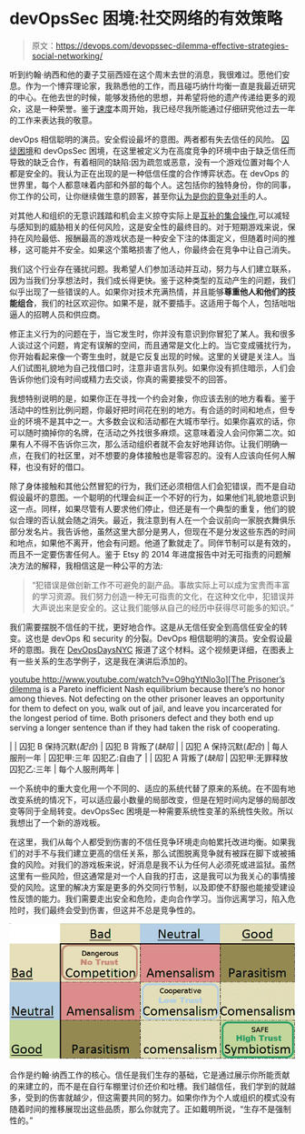 # devOpsSec 困境:社交网络的有效策略

> 原文：<https://devops.com/devopssec-dilemma-effective-strategies-social-networking/>

听到约翰·纳西和他的妻子艾丽西娅在这个周末去世的消息，我很难过。愿他们安息。作为一个博弈理论家，我熟悉他的工作，而且碰巧纳什均衡一直是我最近研究的中心。在他去世的时候，能够发扬他的思想，并希望将他的遗产传递给更多的观众，这是一种荣誉。鉴于[速度](http://velocityconf.com/devops-web-performance-2015)本周开始，我已经尽我所能通过仔细研究他过去一年的工作来表达我的敬意。

devOps 相信聪明的演员。安全假设最坏的意图。两者都有失去信任的风险。 [囚徒困境](https://en.wikipedia.org/wiki/Prisoner%27s_dilemma)和 devOpsSec 困境，在这里被定义为在高度竞争的环境中由于缺乏信任而导致的缺乏合作，有着相同的缺陷:因为疏忽或恶意，没有一个游戏位置对每个人都是安全的。我认为正在出现的是一种低信任度的合作博弈状态。在 devOps 的世界里，每个人都意味着内部和外部的每个人。这包括你的独特身份，你的同事，你工作的公司，让你继续做生意的顾客，甚至你[认为是你的竞争对手](https://www.inc.com/will-yakowicz/how-to-win-by-not-competing.html?cid=sf01001)的人。

对其他人和组织的无意识践踏和机会主义掠夺实际上是[互补的集合操作](https://en.wikipedia.org/wiki/Complement_%28set_theory%29),可以减轻与感知到的威胁相关的任何风险，这是安全性的最终目的。对于短期游戏来说，保持在风险最低、报酬最高的游戏状态是一种安全下注的体面定义，但随着时间的推移，这可能并不安全。如果这个策略损害了他人，你最终会在竞争中让自己消失。

我们这个行业存在骚扰问题。我希望人们参加活动并互动，努力与人们建立联系，因为当我们分享想法时，我们成长得更快。鉴于这种类型的互动产生的问题，我们似乎出现了一些错误的人。如果你对技术充满热情，并且能够**尊重他人和他们的技能组合**，我们的社区欢迎你。如果不是，就不要插手。这适用于每个人，包括咄咄逼人的招聘人员和供应商。

修正主义行为的问题在于，当它发生时，你并没有意识到你冒犯了某人。我和很多人谈过这个问题，肯定有误解的空间，而且通常是文化上的。当它变成骚扰行为，你开始看起来像一个寄生虫时，就是它反复出现的时候。这里的关键是关注人。当人们试图礼貌地为自己找借口时，注意非语言队列。如果你没有抓住暗示，人们会告诉你他们没有时间或精力去交谈，你真的需要接受不的回答。

我想特别说明的是，如果你正在寻找一个约会对象，你应该去别的地方看看。鉴于活动中的性别比例问题，你最好把时间花在别的地方。有合适的时间和地点，但专业的环境不是其中之一。大多数会议和活动都在大城市举行。如果你喜欢的话，你可以随时摘掉你的名牌，在活动之外找很多麻烦。这意味着没人会问你第二次。如果有人不得不告诉你三次，那么活动组织者就不会友好地拜访你。让我们明确一点，在我们的社区里，对不想要的身体接触也是零容忍的。没有人应该向任何人解释，也没有好的借口。

除了身体接触和其他公然冒犯的行为，我们还必须相信人们会犯错误，而不是自动假设最坏的意图。一个聪明的代理会纠正一个不好的行为，如果他们礼貌地意识到这一点。同样，如果尽管有人要求他们停止，但还是有一个典型的重复，他们的貌似合理的否认就会随之消失。最近，我注意到有人在一个会议前向一家脱衣舞俱乐部分发名片。我告诉他，虽然这里大部分是男人，但现在不是分发这些东西的时间和地点，如果他不离开，他会有问题。他道了歉就走了。同伴节制可以是有效的，而且不一定要伤害任何人。鉴于 Etsy 的 2014 年进度报告中对无可指责的问题解决方法的解释，我相信这是一种公平的方法:

> “犯错误是做创新工作不可避免的副产品。事故实际上可以成为宝贵而丰富的学习资源。我们努力创造一种无可指责的文化，在这种文化中，犯错误并大声说出来是安全的。这让我们能够从自己的经历中获得尽可能多的知识。”

我们需要摆脱不信任的干扰，更好地合作。这是从无信任安全到高信任安全的转变。这也是 devOps 和 security 的分裂。DevOps 相信聪明的演员。安全假设最坏的意图。我在 [DevOpsDaysNYC](http://www.devopsdays.org/events/2015-newyork/) 报道了这个材料。这个视频更详细，在图表上有一些关系的生态学例子，这是我在演讲后添加的。

[youtube http://www.youtube.com/watch?v=O9hgYtNlo3o][The Prisoner’s dilemma](https://en.wikipedia.org/wiki/Prisoner%27s_dilemma) is a Pareto inefficient Nash equilibrium because there’s no honor among thieves. Not defecting on the other prisoner leaves an opportunity for them to defect on you, walk out of jail, and leave you incarcerated for the longest period of time. Both prisoners defect and they both end up serving a longer sentence than if they had taken the risk of cooperating.

|  | 囚犯 B 保持沉默(*配合*) | 囚犯 B 背叛了(*缺陷* |
| 囚犯 A 保持沉默(*配合*) | 每人服刑一年 | 囚犯甲:三年
囚犯乙:自由了 |
| 囚犯 A 背叛了(*缺陷* | 囚犯甲:无罪释放囚犯乙:三年 | 每个人服刑两年 |

一个系统中的重大变化用一个不同的、适应的系统代替了原来的系统。在不固有地改变系统的情况下，可以适应最小数量的局部改变，但是在短时间内足够的局部改变等同于全局转变。devOpsSec 困境是一种需要系统性变革的系统性失败。所以我想出了一个新的游戏板。

在这里，我们从每个人都受到伤害的不信任竞争环境走向帕累托改进均衡。如果我们的对手不与我们建立更高的信任关系，那么试图脱离竞争就有被踩在脚下或被捕食的风险。对我们的游戏板来说，好消息是我不认为任何人必须死或进监狱。虽然这里有一些风险，但这通常是对一个人自我的打击，这是我可以为我关心的事情接受的风险。这里的解决方案是更多的外交同行节制，以及即使不舒服也能接受建设性反馈的能力。我们需要走出安全和危险，走向合作学习。当你远离学习，陷入危险时，我们最终会受到伤害，但这并不总是竞争性的。

[![adaptiveTrust](img/79f415420319f78394d8b9fb19c7ba8c.png)](https://devops.com/wp-content/uploads/2015/05/adaptiveTrust7.png)

合作是约翰·纳西工作的核心。信任是我们生存的基础，它是通过展示你所能贡献的来建立的，而不是在自行车棚里讨价还价和吐槽。我们越信任，我们学到的就越多，受到的伤害就越少，但这需要共同的努力。如果你作为个人或组织的模式没有随着时间的推移展现出这些品质，那么你就完了。正如戴明所说，“生存不是强制性的。”